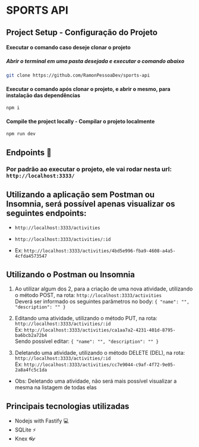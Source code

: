 # SPORTS API

## Project Setup - Configuração do Projeto

#### Executar o comando caso deseje clonar o projeto

##### Abrir o terminal em uma pasta desejada e executar o comando abaixo

```sh
git clone https://github.com/RamonPessoaDev/sports-api
```

#### Executar o comando após clonar o projeto, e abrir o mesmo, para instalação das dependências

```sh
npm i
```

#### Compile the project locally - Compilar o projeto localmente

```sh
npm run dev
```

## Endpoints 🧨

### Por padrão ao executar o projeto, ele vai rodar nesta url: `http://localhost:3333/`

## Utilizando a aplicação sem Postman ou Insomnia, será possível apenas visualizar os seguintes endpoints:

- `http://localhost:3333/activities`

- `http://localhost:3333/activities/:id`
- Ex: `http://localhost:3333/activities/4bd5e996-fba9-4608-a4a5-4cfda4573547`

## Utilizando o Postman ou Insomnia

1. Ao utilizar algum dos 2, para a criação de uma nova atividade, utilizando o método POST, na rota: `http://localhost:3333/activities` <br> Deverá ser informado os seguintes parâmetros no body:
   `{
"name": "",
"description": ""
}`

2. Editando uma atividade, utilizando o método PUT, na rota: <bR> `http://localhost:3333/activities/:id`<br>
   Ex: `http://localhost:3333/activities/ca1aa7a2-4231-401d-8795-ba6bcb2a72b4`<br>
   Sendo possível editar:
   `{
"name": "",
"description": ""
}`

3. Deletando uma atividade, utilizando o método DELETE (DEL), na rota: `http://localhost:3333/activities/:id`<br>
   Ex: `http://localhost:3333/activities/cc7e9044-c9af-4f72-9e05-2a8a4fc5c1da`<br>

- Obs: Deletando uma atividade, não será mais possível visualizar a mesma na listagem de todas elas

## Principais tecnologias utilizadas

- Nodejs with Fastify 💻
- SQLite ⚡️
- Knex 👓
